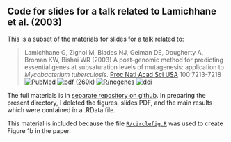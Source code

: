 ## Code for slides for a talk related to Lamichhane et al. (2003)

This is a subset of the materials for slides for a talk related to:

> Lamichhane G, Zignol M, Blades NJ, Geiman DE, Dougherty A, Broman KW, Bishai WR (2003)  A post-genomic method
> for predicting essential genes at subsaturation levels of mutagenesis:
> application to _Mycobacterium tuberculosis_.  [Proc Natl Acad Sci USA](http://www.pnas.org/) 100:7213-7218
> [![PubMed](https://kbroman.org/pages/icons16/pubmed-icon.png)](https://www.ncbi.nlm.nih.gov/pubmed/12775759)
> [![pdf (260k)](https://kbroman.org/pages/icons16/pdf-icon.png)](https://www.pnas.org/content/pnas/100/12/7213.full.pdf)
> [![R/negenes](https://kbroman.org/pages/icons16/R-icon.png)](https://github.com/kbroman/negenes)
> [![doi](https://kbroman.org/pages/icons16/doi-icon.png)](https://doi.org/10.1073/pnas.1231432100)

The full materials is in
[separate repository on github](https://github.com/kbroman/Talk_Mtb).
In preparing the present directory, I deleted the figures, slides PDF,
and the main results which were contained in a .RData file.

This material is included because the file
[`R/circlefig.R`](R/circlefig.R) was used to create Figure 1b in the
paper.
